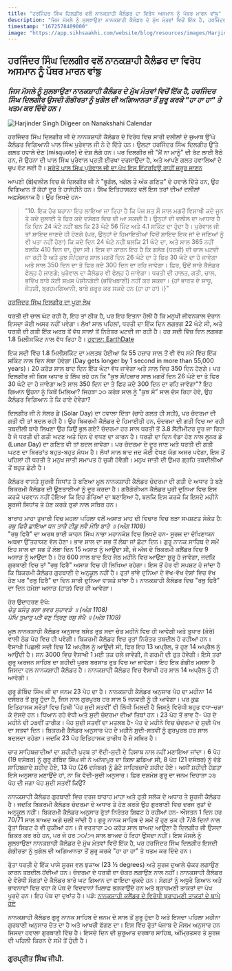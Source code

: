 ```yaml
---
title: "ਹਰਜਿੰਦਰ ਸਿੰਘ ਦਿਲਗੀਰ ਵਲੋਂ ਨਾਨਕਸ਼ਾਹੀ ਕੈਲੰਡਰ ਦਾ ਵਿਰੋਧ ਅਸਮਾਨ ਨੂੰ ਪੱਥਰ ਮਾਰਨ ਵਾਂਙੁ"
description: "ਜਿਸ ਮੱਸਲੇ ਨੂੰ ਸੁਲਝਾਉਣਾ ਨਾਨਕਸ਼ਾਹੀ ਕੈਲੰਡਰ ਦੇ ਮੁੱਖ ਮੰਤਵਾਂ ਵਿਚੋਂ ਇੱਕ ਹੈ, ਹਰਜਿੰਦਰ ਸਿੰਘ ਦਿਲਗੀਰ ਉਸਦੀ ਗੰਭੀਰਤਾ ਨੂੰ ਖੁਗੋਲ ਦੀ ਅਗਿਆਨਤਾ ਤੋਂ ਸ਼ੁਰੂ ਕਰਕੇ "ਹਾ ਹਾ ਹਾ" ਤੇ ਖਤਮ ਕਰ ਦਿੰਦੇ ਹਨ।"
timestamp: "1672578409000"
image: "https://app.sikhsaakhi.com/website/blog/resources/images/HarjinderDilgeer.jpg"
---
```


## ਹਰਜਿੰਦਰ ਸਿੰਘ ਦਿਲਗੀਰ ਵਲੋਂ ਨਾਨਕਸ਼ਾਹੀ ਕੈਲੰਡਰ ਦਾ ਵਿਰੋਧ ਅਸਮਾਨ ਨੂੰ ਪੱਥਰ ਮਾਰਨ ਵਾਂਙੁ

### _ਜਿਸ ਮੱਸਲੇ ਨੂੰ ਸੁਲਝਾਉਣਾ ਨਾਨਕਸ਼ਾਹੀ ਕੈਲੰਡਰ ਦੇ ਮੁੱਖ ਮੰਤਵਾਂ ਵਿਚੋਂ ਇੱਕ ਹੈ, ਹਰਜਿੰਦਰ ਸਿੰਘ ਦਿਲਗੀਰ ਉਸਦੀ ਗੰਭੀਰਤਾ ਨੂੰ ਖੁਗੋਲ ਦੀ ਅਗਿਆਨਤਾ ਤੋਂ ਸ਼ੁਰੂ ਕਰਕੇ "ਹਾ ਹਾ ਹਾ" ਤੇ ਖਤਮ ਕਰ ਦਿੰਦੇ ਹਨ।_

![Harjinder Singh Dilgeer on Nanakshahi Calendar](https://app.sikhsaakhi.com/website/blog/resources/images/HarjinderDilgeer.jpg)


ਹਰਜਿੰਦਰ ਸਿੰਘ ਦਿਲਗੀਰ ਜੀ ਦੇ ਨਾਨਕਸ਼ਾਹੀ ਕੈਲੰਡਰ ਦੇ ਵਿਰੋਧ ਵਿਚ ਸਾਰੀ ਦਲੀਲਾਂ ਦੇ ਜੁਆਬ ਉੱਘੇ ਕੈਲੰਡਰ ਵਿਗਿਆਨੀ ਪਾਲ ਸਿੰਘ ਪੁਰੇਵਾਲ ਜੀ ਨੇ ਦੇ ਦਿੱਤੇ ਹਨ। ਉਲਟਾ ਹਰਜਿੰਦਰ ਸਿੰਘ ਦਿਲਗੀਰ ਉੱਤੇ ਗਲਤ ਹਵਾਲੇ ਦੇਣ (misquote) ਦੇ ਦੋਸ਼ ਲੱਗੇ ਹਨ। ਪਰ ਦਿਲਗੀਰ ਜੀ "ਮੈਂ ਨਾ ਮਾਨੂੰ" ਦੀ ਰੱਟ ਲਾਈ ਬੈਠੇ ਹਨ, ਜੋ ਉਹਨਾ ਦੀ ਪਾਲ ਸਿੰਘ ਪੁਰੇਵਾਲ ਪ੍ਰਤੀ ਈਰਖਾ ਦਰਸਾਉਂਦਾ ਹੈ, ਅਤੇ ਆਪਣੇ ਗਲਤ ਹਵਾਲਿਆਂ ਦੇ ਚੁਪ ਵੱਟ ਲਈ ਹੈ। [ਸਰੋਤੇ ਪਾਲ ਸਿੰਘ ਪੁਰੇਵਾਲ ਜੀ ਦਾ ਪੱਖ ਇਸ ਇੰਟਰਵਿਊ ਰਾਹੀਂ ਜ਼ਰੂਰ ਜਾਣਨ](https://www.youtube.com/watch?v=nfUIrD_z--M)


ਆਪਣੀ (ਬੇ)ਦਲੀਲ ਵਿਚ ਜੋ ਦਿਲਗੀਰ ਜੀ ਨੇ "ਭੂਗੋਲ, ਖਗੋਲ ਤੇ ਅੰਕ ਗਣਿਤ" ਦੇ ਹਵਾਲੇ ਦਿੱਤੇ ਹਨ, ਉਹ ਵਿਗਿਆਨ ਤੋਂ ਕੋਹਾਂ ਦੂਰ ਤੇ ਹਾਸੋਹੀਨੇ ਹਨ। ਸਿੱਖ ਇਤਿਹਾਸਕਰ ਵਲੋਂ ਇਸ ਤਰਾਂ ਦੀਆਂ ਦਲੀਲਾਂ ਅਫ਼ਸੋਸਨਾਕ ਹੈ। ਉਹ ਲਿਖਦੇ ਹਨ-  
>"10. ਇਕ ਹੋਰ ਬਹਾਨਾ ਇਹ ਲਾਇਆ ਜਾ ਰਿਹਾ ਹੈ ਕਿ ਪੰਜ ਸਤ ਸੌ ਸਾਲ ਮਗਰੋਂ ਵਿਸਾਖੀ ਕਦੇ ਜੂਨ ਤੇ ਕਦੇ ਜੁਲਾਈ ਤੇ ਫਿਰ ਕਦੇ ਦਸੰਬਰ ਵਿਚ ਵੀ ਆ ਸਕਦੀ ਹੈ। ਉਨ੍ਹਾਂ ਦੀ ਦਲੀਲ ਦਾ ਆਧਾਰ ਹੈ ਕਿ ਦਿਨ 24 ਘੰਟੇ ਨਹੀਂ ਬਲ ਕਿ 23 ਘੰਟੇ 56 ਮਿੰਟ ਅਤੇ 4.1 ਸਕਿੰਟ ਦਾ ਹੁੰਦਾ ਹੈ। ਪੁਰੇਵਾਲ ਜੀ ਤਾਂ ਸ਼ਾਇਦ ਜਾਣਦੇ ਹੀ ਹੋਣਗੇ (ਪਰ, ਉਨ੍ਹਾਂ ਦੇ ਹਿਮਾਇਤੀਆਂ ਵਿਚੋਂ ਸ਼ਾਇਦ ਇਕ ਜਾਂ ਦੋ ਜਣਿਆਂ ਨੂੰ ਵੀ ਪਤਾ ਨਹੀਂ ਹੋਣਾ) ਕਿ ਕਦੇ ਦਿਨ 24 ਘੰਟੇ ਨਹੀਂ ਬਲਕਿ 21 ਘੰਟੇ ਦਾ, ਅਤੇ ਸਾਲ 365 ਨਹੀਂ ਬਲਕਿ 410 ਦਿਨ ਦਾ, ਹੁੰਦਾ ਸੀ। ਇਸ ਦਾ ਕਾਰਨ ਇਹ ਹੈ ਕਿ ਗਲੋਬ (ਧਰਤੀ) ਦੀ ਚਾਲ ਘਟਦੀ ਜਾ ਰਹੀ ਹੈ ਅਤੇ ਕੁਝ ਸੌ/ਹਜ਼ਾਰ ਸਾਲ ਮਗਰੋਂ ਦਿਨ 26 ਘੰਟੇ ਦਾ ਤੇ ਫਿਰ 30 ਘੰਟੇ ਦਾ ਹੋ ਜਾਵੇਗਾ ਅਤੇ ਸਾਲ 350 ਦਿਨ ਦਾ ਤੇ ਫਿਰ ਕਦੇ 300 ਦਿਨ ਦਾ ਰਹਿ ਜਾਵੇਗਾ। ਫ਼ਿਰ, ਉਦੋਂ ਸਾਰੇ ਕੈਲੰਡਰ ਫੇਲ੍ਹ ਹੋ ਜਾਣਗੇ; ਪੁਰੇਵਾਲ ਦਾ ਕੈਲੰਡਰ ਵੀ ਫੇਲ੍ਹ ਹੋ ਜਾਵੇਗਾ। ਧਰਤੀ ਦੀ ਹਾਲਤ, ਗਤੀ, ਚਾਲ, ਭਵਿੱਖ ਬਾਰੇ ਕੋਈ ਸ਼ਖ਼ਸ ਪੇਸ਼ੀਨਗੋਈ (ਭਵਿੱਖਬਾਣੀ) ਨਹੀਂ ਕਰ ਸਕਦਾ। {ਹਾਂ ਭਾਰਤ ਦੇ ਸਾਧੂ, ਜੋਤਸ਼ੀ, ਬ੍ਰਹਮਗਿਆਨੀ, ਬਾਬੇ ਜ਼ਰੂਰ ਕਰ ਸਕਦੇ ਹਨ (ਹਾ ਹਾ ਹਾ)।}"   

[ਹਰਜਿੰਦਰ ਸਿੰਘ ਦਿਲਗੀਰ ਦਾ ਪੂਰਾ ਲੇਖ](http://www.quamiekta.com/2014/02/28/22679/?fbclid=IwAR3uq1caDB6kHjqpL9CiGw9tzVJrHEvFkgYTjYSni65ZgM1baJ56YKfdbeM)  


ਧਰਤੀ ਦੀ ਚਾਲ ਘੱਟ ਰਹੀ ਹੈ, ਇਹ ਤਾਂ ਠੀਕ ਹੈ, ਪਰ ਇਹ ਇਤਨਾ ਹੌਲੀ ਹੈ ਕਿ ਮਨੁਖੀ ਜੀਵਨਕਾਲ ਦੋਰਾਨ ਇਸਦਾ ਕੋਈ ਅਸਰ ਨਹੀਂ ਪਵੇਗਾ। ਲੱਖਾਂ ਸਾਲ ਪਹਿਲਾਂ, ਧਰਤੀ ਦਾ ਇੱਕ ਦਿਨ ਲਗਭਗ 22 ਘੰਟੇ ਸੀ, ਅਤੇ ਧਰਤੀ ਦੀ ਗਤੀ ਇੱਕ ਅਰਬ ਤੋਂ ਵੱਧ ਸਾਲਾਂ ਤੋਂ ਨਿਰੰਤਰ ਘਟਦੀ ਜਾ ਰਹੀ ਹੈ। ਹਰ ਸਦੀ ਵਿੱਚ ਦਿਨ ਲਗਭਗ 1.8 ਮਿਲੀਸਕਿੰਟ ਨਾਲ ਵੱਧ ਰਿਹਾ ਹੈ। [ਹਵਾਲਾ: EarthDate](https://www.earthdate.org/episodes/the-days-getting-longer#:~:text=Earth's%20rotation%20is%20slowing%20because,years%20to%20add%20one%20minute.)  


ਇਕ ਸਦੀ ਵਿੱਚ 1.8 ਮਿਲੀਸਕਿੰਟ ਦਾ ਮਲਤਬ ਹੋਈਆ ਕਿ 55 ਹਜ਼ਾਰ ਸਾਲ ਤੋਂ ਵੀ ਵੱਧ ਸਮੇਂ ਵਿੱਚ ਇੱਕ ਸਕਿੰਟ ਨਾਲ ਦਿਨ ਲੰਬਾ ਹੋਵੇਗਾ (Day gets longer by 1 second in more than 55,000 years)। 20 ਕਰੋੜ ਸਾਲ ਬਾਦ ਦਿਨ ਇੱਕ ਘੰਟਾ ਵੱਧ ਜਾਵੇਗਾ ਅਤੇ ਸਾਲ ਵਿਚ 350 ਦਿਨ ਹੋਣਗੇ। ਪਰ ਦਿਲਗੀਰ ਜੀ ਕਿਸ ਅਧਾਰ ਤੇ ਲਿੱਖ ਰਹੇ ਹਨ ਕਿ "ਕੁਝ ਸੌ/ਹਜ਼ਾਰ ਸਾਲ ਮਗਰੋਂ ਦਿਨ 26 ਘੰਟੇ ਦਾ ਤੇ ਫਿਰ 30 ਘੰਟੇ ਦਾ ਹੋ ਜਾਵੇਗਾ ਅਤੇ ਸਾਲ 350 ਦਿਨ ਦਾ ਤੇ ਫਿਰ ਕਦੇ 300 ਦਿਨ ਦਾ ਰਹਿ ਜਾਵੇਗਾ"? ਇਹ ਗਿਆਨ ਉਹਨਾ ਨੂੰ ਕਿਥੋਂ ਮਿਲਿਆ? ਜਿਹੜਾ ੨੦ ਕਰੋੜ ਸਾਲ ਨੂੰ "ਕੁਝ ਸੌ” ਸਾਲ ਦੱਸ ਰਿਹਾ ਹੋਵੇ, ਉਹ ਕੈਲੰਡਰ ਵਿਗਿਆਨ ਤੇ ਕਿ ਰਾਏ ਦੇਵੇਗਾ?  


ਦਿਲਗੀਰ ਜੀ ਨੇ ਸੋਲਰ ਡੇ (Solar Day) ਦਾ ਹਵਾਲਾ ਦਿੱਤਾ (ਚਾਹੇ ਗਲਤ ਹੀ ਸਹੀ), ਪਰ ਚੰਦਰਮਾ ਦੀ ਗਤੀ ਵੀ ਤਾਂ ਬਦਲ ਰਹੀ ਹੈ। ਉਹ ਬਿਕਰਮੀ ਕੈਲੰਡਰ ਦੇ ਹਿਮਾਈਤੀ ਹਨ, ਚੰਦਰਮਾ ਦੀ ਗਤੀ ਵਿਚ ਆ ਰਹੀ ਤਬਦੀਲੀ ਬਾਰੇ ਲਿਖਣਾ ਉਹ ਕਿਉਂ ਭੁਲ ਗਏ? ਚੰਦਰਮਾ ਹਰ ਸਾਲ ਧਰਤੀ ਤੋਂ 3.8 ਸੈਂਟੀਮੀਟਰ ਦੂਰ ਜਾ ਰਿਹਾ ਹੈ ਜੋ ਧਰਤੀ ਦੀ ਗਤੀ ਘਟਣ ਅਤੇ ਦਿਨ ਦੇ ਵਧਣ ਦਾ ਕਾਰਨ ਹੈ। ਧਰਤੀ ਦਾ ਦਿਨ ਵੱਡਾ ਹੋਣ ਨਾਲ ਲੂਨਰ ਡੇ (Lunar Day) ਦਾ ਗਣਿਤ ਵੀ ਤਾਂ ਬਦਲ ਜਾਵੇਗਾ। ਪਰ ਚੰਦਰਮਾ ਦੇ ਦੂਰ ਜਾਣ ਅਤੇ ਧਰਤੀ ਦੀ ਗਤੀ ਘਟਣ ਦਾ ਬਿਰਤਾਂਤ ਬਹੁਤ-ਬਹੁਤ ਮੱਧਮ ਹੈ। ਲੱਖਾਂ ਸਾਲ ਬਾਦ ਜਦ ਕੋਈ ਵੇਖਣ ਯੋਗ ਅਸਰ ਪਵੇਗਾ, ਇਸ ਤੋਂ ਪਹਿਲਾਂ ਹੀ ਧਰਤੀ ਤੇ ਮਨੁਖ ਜਾਤੀ ਸਮਾਪਤ ਹੋ ਚੁਕੀ ਹੋਵੈਗੀ। ਮਨੁਖ ਜਾਤੀ ਦੀ ਉਮਰ ਗ੍ਰਹਿ ਤਬਦੀਲੀਆਂ ਤੋਂ ਬਹੁਤ ਛੋਟੀ ਹੈ।  


ਕੈਲੰਡਰ ਵਾਸਤੇ ਸੂਰਜੀ ਸਿਧਾਂਤ ਤੇ ਬਣਿਆ ਮੂਲ ਨਾਨਕਸ਼ਾਹੀ ਕੈਲੰਡਰ ਚੰਦਰਮਾ ਦੀ ਗਤੀ ਦੇ ਅਧਾਰ ਤੇ ਬਣੇ ਬਿਕਰਮੀ ਕੈਲੰਡਰ ਦੀ ਊਣਤਾਈਆਂ ਨੂੰ ਦੂਰ ਕਰਦਾ ਹੈ। ਗਰੈਗੋਰੀਅਨ ਕੈਲੰਡਰ ਪੂਰੀ ਦੁਨਿਆ ਵਿਚ ਇਸ ਕਰਕੇ ਪਰਵਾਨ ਨਹੀਂ ਹੋਇਆ ਕਿ ਇਹ ਗੋਰਿਆਂ ਦਾ ਬਣਾਇਆ ਹੈ, ਬਲਕਿ ਇਸ ਕਰਕੇ ਕਿ ਇਸਦੇ ਮਹੀਨੇ ਸੂਰਜੀ ਸਿਧਾਂਤ ਤੇ ਹੋਣ ਕਰਕੇ ਰੁਤਾਂ ਨਾਲ ਸਥਿਰ ਹਨ।  


ਬਾਰਾਹ ਮਾਹਾ ਤੁਖਾਰੀ ਵਿਚ ਮਹਲਾ ਪਹਿਲਾ ਵਲੋਂ ਅਸਾੜ ਮਾਹ ਦੀ ਵਿਚਾਰ ਵਿਚ ਬੜਾ ਸਪਸ਼ਟਤ ਸੰਕੇਤ ਹੈ:  
_ਰਥੁ ਫਿਰੈ ਛਾਇਆ ਧਨ ਤਾਕੈ ਟੀਡੁ ਲਵੈ ਮੰਝਿ ਬਾਰੇ ॥ {ਅੰਗ 1108}_  
"ਰਥੁ ਫਿਰੈ" ਦਾ ਅਰਥ ਭਾਈ ਕਾਹਨ ਸਿੰਘ ਨਾਭਾ ਮਹਾਨਕੋਸ਼ ਵਿਚ ਲਿਖਦੇ ਹਨ- ਸੂਰਜ ਦਾ ਦੱਖਿਣਾਯਨ ਅਥਵਾ ਉੱਤਰਾਯਣ ਵੱਲ ਹੋਣਾ। ਭਾਵ ਸਾਲ ਦਾ ਸਭ ਤੋਂ ਲੰਬਾ ਜਾਂ ਛੋਟਾ ਦਿਨ। ਗੁਰੂ ਨਾਨਕ ਸਾਹਿਬ ਦੇ ਸਮੇਂ ਇਹ ਸਾਲ ਦਾ ਸਭ ਤੋਂ ਲੰਬਾ ਦਿਨ 15 ਅਸਾੜ ਨੂੰ ਆਉਂਦਾ ਸੀ, ਜੋ ਅੱਜ ਦੇ ਬਿਕਰਮੀ ਕਲੈਂਡਰ ਵਿਚ 9 ਅਸਾੜ ਨੂੰ ਆਉਂਦਾ ਹੈ। ਹੋਰ 600 ਸਾਲ ਬਾਦ ਇਹ ਜੇਠ ਮਹੀਨੇ ਵਿਚ ਆਉਣਾ ਸ਼ੁਰੂ ਹੋ ਜਾਵੇਗਾ, ਜਦਕਿ ਗੁਰਬਾਣੀ ਵਿਚ ਤਾਂ "ਰਥੁ ਫਿਰੈ" ਅਸਾੜ ਵਿਚ ਹੀ ਲਿਖਿਆ ਰਹੇਗਾ। ਇਸ ਤੋਂ ਹੋਰ ਵੀ ਸਪਸ਼ਟ ਹੋ ਜਾਂਦਾ ਹੈ ਕਿ ਬਿਕਰਮੀ ਕੈਲੰਡਰ ਗੁਰਬਾਣੀ ਦੇ ਅਨੁਕੂਲ ਨਹੀਂ ਹੈ। ਰੁਤਾਂ ਭਾਂਵੇ ਦੁਨਿਆ ਦੇ ਵੱਖ-ਵੱਖ ਦੇਸ਼ਾਂ ਵਿਚ ਵੱਖ ਹੋਣ ਪਰ "ਰਥੁ ਫਿਰੈ" ਦਾ ਦਿਨ ਸਾਰੀ ਦੁਨਿਆ ਵਾਸਤੇ ਸਾਂਝਾ ਹੈ। ਨਾਨਕਸ਼ਾਹੀ ਕੈਲੰਡਰ ਵਿਚ "ਰਥੁ ਫਿਰੈ" ਦਾ ਦਿਨ ਹਮੇਸ਼ਾ ਅਸਾੜ (ਹਾੜ) ਵਿਚ ਹੀ ਆਵੇਗਾ।   

ਹੋਰ ਉਦਾਹਰਣ ਦੇਖੋ:   
_ਚੇਤੁ ਬਸੰਤੁ ਭਲਾ ਭਵਰ ਸੁਹਾਵੜੇ ॥ (ਅੰਗ 1108)_  
_ਪੋਖਿ ਤੁਖਾਰੁ ਪੜੈ ਵਣੁ ਤ੍ਰਿਣੁ ਰਸੁ ਸੋਖੈ ॥ (ਅੰਗ 1109)_ 

ਮੂਲ ਨਾਨਕਸ਼ਾਹੀ ਕੈਲੰਡਰ ਅਨੁਸਾਰ ਬਸੰਤ ਰੁਤ ਸਦਾ ਚੇਤ ਮਹੀਨੇ ਵਿਚ ਹੀ ਆਵੇਗੀ ਅਤੇ ਤੁਖਾਰ (ਕੋਰੇ) ਵਾਲੀ ਠੰਡ ਪੋਹ ਵਿਚ ਹੀ ਪਵੇਗੀ। ਬਿਕਰਮੀ ਕੈਲੰਡਰ ਵਿਚ ਰੁਤਾਂ ਨਿਰੰਤਰ ਤਬਦੀਲ ਹੋ ਰਹੀਆਂ ਹਨ। ਵੈਸਾਖੀ ਪਿਛਲੀ ਸਦੀ ਵਿਚ 12 ਅਪ੍ਰੈਲ ਨੂੰ ਆਉਂਦੀ ਸੀ, ਫਿਰ ਇਹ 13 ਅਪ੍ਰੈਲ, ਤੇ ਹੁਣ 14 ਅਪ੍ਰੈਲ ਨੂੰ ਆਉਂਦੀ ਹੈ। ਸਨ 3000 ਵਿਚ ਵੈਸਾਖੀ 1 ਮਈ ਤਕ ਚਲੇ ਜਾਵੇਗੀ, ਜੋ ਗਰਮੀ ਦੀ ਰੁਤ ਹੋਵੇਗੀ। ਇਸੇ ਤਰਾਂ ਗੁਰੂ ਅਰਜਨ ਸਾਹਿਬ ਦਾ ਸ਼ਹੀਦੀ ਪੁਰਬ ਬਰਸਾਤ ਰੁਤ ਵਿਚ ਆ ਜਾਵੇਗਾ। ਇਹ ਇਕ ਗੰਭੀਰ ਮਸਲਾ ਹੈ ਜਿਸਦਾ ਹਲ ਨਾਨਕਸ਼ਾਹੀ ਕੈਲੰਡਰ ਹੈ। ਨਾਨਕਸ਼ਾਹੀ ਕੈਲੰਡਰ ਵਿਚ ਵੈਸਾਖੀ ਹਰ ਸਾਲ 14 ਅਪ੍ਰੈਲ ਨੂੰ ਹੀ ਆਵੇਗੀ।  


ਗੁਰੂ ਗੋਬਿੰਦ ਸਿੰਘ ਜੀ ਦਾ ਜਨਮ 23 ਪੋਹ ਦਾ ਹੈ। ਨਾਨਕਸ਼ਾਹੀ ਕੈਲੰਡਰ ਅਨੁਸਾਰ ਪੋਹ ਦਾ ਮਹੀਨਾ 14 ਦਸੰਬਰ ਤੋਂ ਸ਼ੁਰੂ ਹੁੰਦਾ ਹੈ, ਜਿਸ ਨਾਲ ਗੁਰਪੁਰਬ ਹਰ ਸਾਲ 5 ਜਨਵਰੀ ਨੂੰ ਹੀ ਆਵੇਗਾ। ਪਰ ਕੁਛ ਇਤਿਹਾਸਕ ਸਰੋਤਾਂ ਵਿਚ ਤਿਥੀ ‘ਪੋਹ ਸੁਦੀ ਸਤਵੀਂ’ ਵੀ ਲਿੱਖੀ ਮਿਲਦੀ ਹੈ ਜਿਸਨੂੰ ਵਿਰੋਧੀ ਬਹੁਤ ਵਧਾ-ਚੜਾ ਕੇ ਦੱਸਦੇ ਹਨ। ਧਿਆਨ ਰਹੇ ਵੱਧੀ ਅਤੇ ਸੁਦੀ ਚੰਦਰਮਾ ਦੀਆਂ ਤਿਥਾਂ ਹਨ। 23 ਪੋਹ ਤੋਂ ਭਾਵ ਹੈ- ਪੋਹ ਦੇ ਮਹੀਨੇ ਦੀ ੨੩ਵੀਂ ਤਾਰੀਕ। ਪੋਹ ਸੁਦੀ ਸਤਵੀਂ ਦਾ ਮਤਲਬ ਹੈ- ਪੋਹ ਦੇ ਮਹੀਨੇ ਵਿਚ ਚੰਦਰਮਾ ਦੇ ਸੁਦੀ ਪੱਖ ਦਾ ਸਤਵਾਂ ਦਿਨ। ਬਿਕਰਮੀ ਕੈਲੰਡਰ ਅਨੁਸਾਰ ਪੋਹ ਦੇ ਮਹੀਨੇ ਸੁਦੀ-ਸਤਵੀਂ ਨੂੰ ਗੁਰਪੁਰਬ ਹਰ ਸਾਲ ਬਦਲਦਾ ਰਹੇਗਾ। ਜਦਕਿ 23 ਪੋਹ ਇਤਿਹਾਸਕ ਤਾਰੀਖ ਹੈ ਜੋ ਸਥਿਰ ਹੈ।  


ਚਾਰ ਸਾਹਿਬਜ਼ਾਦੀਆਂ ਦਾ ਸ਼ਹੀਦੀ ਪੁਰਬ ਤਾਂ ਵੱਦੀ-ਸੁਦੀ ਦੇ ਹਿਸਾਬ ਨਾਲ ਨਹੀਂ ਮਣਾਇਆ ਜਾਂਦਾ। 6 ਪੋਹ (19 ਦਸੰਬਰ) ਨੂੰ ਗੁਰੂ ਗੋਬਿੰਦ ਸਿੰਘ ਜੀ ਨੇ ਅਨੰਦਪੁਰ ਦਾ ਕਿਲਾ ਛਡਿਆ ਸੀ, 8 ਪੋਹ (21 ਦਸੰਬਰ) ਨੂੰ ਵੱਡੇ ਸਾਹਿਬਜ਼ਾਦੇ ਸ਼ਹੀਦ ਹੋਏ, 13 ਪੋਹ (26 ਦਸੰਬਰ) ਨੂੰ ਛੋਟੇ ਸਾਹਿਬਜ਼ਾਦੇ ਸ਼ਹੀਦ ਹੋਏ। ਅਸੀਂ ਸ਼ਹੀਦੀ ਹੱਫ਼ਤਾ ਇਸੇ ਅਨੁਸਾਰ ਮਣਾਉਂਦੇ ਹਾਂ, ਨਾ ਕਿ ਵੱਦੀ-ਸੁਦੀ ਅਨੁਸਾਰ। ਫ਼ਿਰ ਦਸ਼ਮੇਸ਼ ਗੁਰੂ ਦਾ ਜਨਮ ਦਿਹਾੜਾ ੨੩ ਪੋਹ ਦੀ ਜਗਾ ਪੋਹ ਸੁਦੀ ਸਤਵੀਂ ਕਿਉਂ?  


ਨਾਨਕਸ਼ਾਹੀ ਕੈਲੰਡਰ ਗੁਰਬਾਣੀ ਵਿਚ ਦਰਜ ਬਾਰਾਹ ਮਾਹਾ ਅਤੇ ਰੁਤੀ ਸਲੋਕ ਦੇ ਅਧਾਰ ਤੇ ਸੂਰਜੀ ਕੈਲੰਡਰ ਹੈ। ਜਦਕਿ ਬਿਕਰਮੀ ਕੈਲੰਡਰ ਚੰਦਰਮਾ ਦੇ ਅਧਾਰ ਤੇ ਹੋਣ ਕਰਕੇ ਉਹ ਗੁਰਬਾਣੀ ਵਿਚ ਦਰਜ ਰੁਤਾਂ ਦੇ ਅਨੁਕੂਲ ਨਹੀਂ। ਬਿਕਰਮੀ ਕੈਲੰਡਰ ਅਨੁਸਾਰ ਰੁੱਤਾਂ ਨਿਰੰਤਰ ਸ਼ਿਫਟ ਹੋ ਰਹੀਆਂ ਹਨ- ਔਸਤਨ 1 ਦਿਨ ਹਰ 70/71 ਸਾਲ ਬਾਅਦ ਅਗੇ ਚਲੀ ਜਾਂਦੀ ਹੈ। ਗੁਰੂ ਨਾਨਕ ਸਾਹਿਬ ਦੇ ਸਮੇਂ ਤੋਂ ਹੁਣ ਤਕ ਹੀ 7/8 ਦਿਨਾਂ ਨਾਲ ਰੁੱਤਾਂ ਸ਼ਿਫਟ ਹੋ ਵੀ ਚੁਕੀਆਂ ਹਨ। ਜੋ ਵਰਤਾਰਾ ੨੦ ਕਰੋੜ ਸਾਲ ਬਾਅਦ ਆਉਣਾ ਹੈ ਦਿਲਗੀਰ ਜੀ ਉਸਦਾ ਜ਼ਿਕਰ ਕਰ ਰਹੇ ਹਨ, ਪਰ ਜੋ ਹਰ ੭੦/੭੧ ਸਾਲ ਬਾਅਦ ਹੋ ਰਿਹਾ ਉਸਦਾ ਨਹੀਂ। ਇਸ ਮੱਸਲੇ ਨੂੰ ਸੁਲਝਾਉਣਾ ਨਾਨਕਸ਼ਾਹੀ ਕੈਲੰਡਰ ਦੇ ਮੁੱਖ ਮੰਤਵਾਂ ਵਿਚੋਂ ਇੱਕ ਹੈ, ਪਰ ਹਰਜਿੰਦਰ ਸਿੰਘ ਦਿਲਗੀਰ ਇਸਦੀ ਗੰਭੀਰਤਾ ਨੂੰ ਖੁਗੋਲ ਦੀ ਅਗਿਆਨਤਾ ਤੋਂ ਸ਼ੁਰੂ ਕਰਕੇ "ਹਾ ਹਾ ਹਾ" ਤੇ ਖਤਮ ਕਰ ਦਿੰਦੇ ਹਨ।  


ਰੁੱਤਾ ਧਰਤੀ ਦੇ ਇੱਕ ਪਾਸੇ ਸੂਰਜ ਵਲ ਝੁਕਾਅ (23 ½ degrees) ਅਤੇ ਸੂਰਜ ਦੁਆਲੇ ਚੱਕਰ ਲਗਾਉਣ ਕਾਰਨ ਤਬਦੀਲ ਹੋਂਦੀਆਂ ਹਨ। ਚੰਦਰਮਾ ਦੇ ਧਰਤੀ ਦਾ ਚੱਕਰ ਲਗਾਉਣ ਨਾਲ ਨਹੀਂ। ਨਾਨਕਸ਼ਾਹੀ ਕੈਲੰਡਰ ਦੇ ਵੋਰੋਧੀ ਸੰਗਤਾਂ ਦੇ ਕੈਲੰਡਰ ਬਾਰੇ ਘਟ ਗਿਆਨ ਦਾ ਫਾਇਦਾ ਚੁਕਦੇ ਹਨ। ਸੰਗਤਾਂ ਨੂੰ ਅਧੂਰੇ ਗਿਆਨ ਅਤੇ ਭਾਵਨਾਵਾਂ ਵਿਚ ਵਹਾ ਕੇ ਪੰਥ ਦੇ ਵਿਦਵਾਨਾਂ ਖਿਲਾਫ਼ ਭੜਕਾਉਂਦੇ ਹਨ ਅਤੇ ਬ੍ਰਾਹਮਣੀ ਤਾਕਤਾਂ ਦਾ ਪੱਖ ਪੂਰਦੇ ਹਨ। ਇਹ ਪੰਥ ਦਾ ਦੁਖਾਂਤ ਹੈ। ਪੜੋ: [ਨਾਨਕਸ਼ਾਹੀ ਕਲੈਂਡਰ ਦੇ ਵਿਰੋਧੀ ਬ੍ਰਾਹਮਣੀ ਤਾਕਤਾਂ ਦੇ ਥਾਪੇ ਹੋਏ](https://www.sikhsaakhi.com/blog/21)    


ਨਾਨਕਸ਼ਾਹੀ ਕੈਲੰਡਰ ਗੁਰੂ ਨਾਨਕ ਸਾਹਿਬ ਦੇ ਜਨਮ ਦੇ ਸਾਲ ਤੋਂ ਸ਼ੁਰੂ ਹੁੰਦਾ ਹੈ ਅਤੇ ਇਸਦਾ ਪਹਿਲਾ ਮਹੀਨਾ ਗੁਰਬਾਣੀ ਅਨੁਸਾਰ ਚੇਤ ਦਾ ਹੈ ਅਤੇ ਆਖਰੀ ਫੱਗਣ ਦਾ। ਇਸ ਵਿੱਚ ਰੁੱਤਾਂ ਪੰਜਾਬ ਦੇ ਮੌਸਮ ਅਨੁਸਾਰ ਹਨ ਜਿਸਦਾ ਹਵਾਲਾ ਗੁਰਬਾਣੀ ਵਿੱਚ ਹੈ। ਇਸਦੇ ਦਿਨ ਦੀ ਸ਼ੁਰੂਆਤ ਦਰਬਾਰ ਸਾਹਿਬ, ਅੰਮ੍ਰਿਤਸਰ ਤੇ ਸੂਰਜ ਦੀ ਪਹਿਲੀ ਕਿਰਨ ਦੇ ਸਮੇਂ ਤੋਂ ਹੁੰਦੀ ਹੈ।  



### ਗੁਰਪ੍ਰੀਤ ਸਿੰਘ ਜੀਪੀ.

